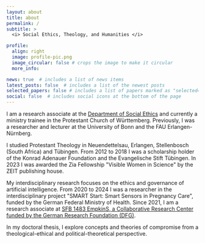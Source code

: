 ```yaml
---
layout: about
title: about
permalink: /
subtitle: >
  <i> Social Ethics, Theology, and Humanities </i>

profile:
  align: right
  image: profile-pic.png
  image_circular: false # crops the image to make it circular
  more_info:

news: true  # includes a list of news items
latest_posts: false  # includes a list of the newest posts
selected_papers: false # includes a list of papers marked as "selected={true}"
social: false  # includes social icons at the bottom of the page
---
```


I am a research associate at the [Department of Social Ethics](https://www.etf.uni-bonn.de/en/faculty/systematic-theology/systematic-theology-and-ethics) and currently a ministry trainee in the Protestant Church of Württemberg. Previously, I was a researcher and lecturer at the University of Bonn and the FAU Erlangen-Nürnberg.

I studied Protestant Theology in Neuendettelsau, Erlangen, Stellenbosch (South Africa) and Tübingen. From 2012 to 2018 I was a scholarship holder of the Konrad Adenauer Foundation and the Evangelische Stift Tübingen. In 2023 I was awarded the Zia Fellowship "Visible Women in Science" by the ZEIT publishing house.

My interdisciplinary research focuses on the ethics and governance of artificial intelligence. From 2020 to 2024 I was a researcher in the interdisciplinary project "SMART Start: Smart Sensors in Pregnancy Care", funded by the German Federal Ministry of Health. Since 2021, I am a research associate at [SFB 1483 EmpkinS, a Collaborative Research Center funded by the German Research Foundation (DFG)](https://www.empkins.de).

In my doctoral thesis, I explore concepts and theories of compromise from a theological-ethical and political-theoretical perspective.
